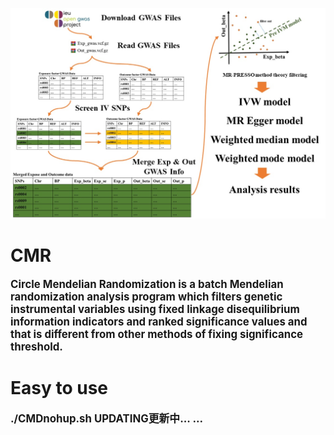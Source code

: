 ![Workflow Diagram](https://github.com/YLCHEN1992/CMR/blob/main/image/background.jpg "Workflow Diagram")
# CMR #
**<span style="font-size:larger;">Circle Mendelian Randomization is a batch Mendelian randomization analysis program which filters genetic instrumental variables using fixed linkage disequilibrium information indicators and ranked significance values and that is different from other methods of fixing significance threshold.</span>**
# Easy to use #
**<span style="font-size:larger;">./CMDnohup.sh</span>**
**<span style="font-size:larger;">UPDATING更新中... ...</span>**
